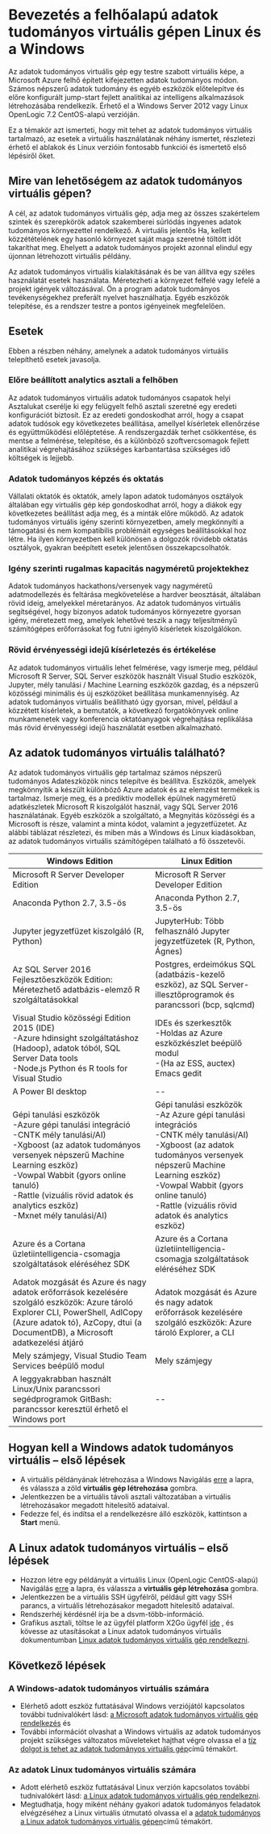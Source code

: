 <properties
    pageTitle="Mi az adatok tudományos virtuális gép? | Microsoft Azure"
    description="Ismerje meg az esetek, funkciókat, és az adatok tudományos virtuális gépeken futó, egy környezetben, és készen áll a analytics eszközkészlet lépések."
    keywords="tudományos Adateszközök, adatok tudományos virtuális gép, az adatok science linux adatok tudományos eszközök"
    services="machine-learning"
    documentationCenter=""
    authors="bradsev"
    manager="jhubbard"
    editor="cgronlun"/>

<tags
    ms.service="machine-learning"
    ms.workload="data-services"
    ms.tgt_pltfrm="na"
    ms.devlang="na"
    ms.topic="article"
    ms.date="10/17/2016"
    ms.author="bradsev" />


# <a name="introduction-to-the-cloud-based-data-science-virtual-machine-for-linux-and-windows"></a>Bevezetés a felhőalapú adatok tudományos virtuális gépen Linux és a Windows

Az adatok tudományos virtuális gép egy testre szabott virtuális képe, a Microsoft Azure felhő épített kifejezetten adatok tudományos módon. Számos népszerű adatok tudomány és egyéb eszközök előtelepítve és előre konfigurált jump-start fejlett analitikai az intelligens alkalmazások létrehozásába rendelkezik. Érhető el a Windows Server 2012 vagy Linux OpenLogic 7.2 CentOS-alapú verzióján. 

Ez a témakör azt ismerteti, hogy mit tehet az adatok tudományos virtuális tartalmazó, az esetek a virtuális használatának néhány ismertet, részletezi érhető el ablakok és Linux verzióin fontosabb funkciói és ismertető első lépésiről őket.


## <a name="what-can-i-do-with-the-data-science-virtual-machine"></a>Mire van lehetőségem az adatok tudományos virtuális gépen?

A cél, az adatok tudományos virtuális gép, adja meg az összes szakértelem szintek és szerepkörök adatok szakemberei súrlódás ingyenes adatok tudományos környezettel rendelkező. A virtuális jelentős Ha, kellett közzétételének egy hasonló környezet saját maga szeretné töltött időt takaríthat meg. Ehelyett a adatok tudományos projekt azonnal elindul egy újonnan létrehozott virtuális példány. 

Az adatok tudományos virtuális kialakításának és be van állítva egy széles használatát esetek használata. Méretezheti a környezet felfelé vagy lefelé a projekt igények változásával. Ön a program adatok tudományos tevékenységekhez preferált nyelvet használhatja. Egyéb eszközök telepítése, és a rendszer testre a pontos igényeinek megfelelően.
 
## <a name="key-scenarios"></a>Esetek
Ebben a részben néhány, amelynek a adatok tudományos virtuális telepíthető esetek javasolja.

### <a name="preconfigured-analytics-desktop-in-the-cloud"></a>Előre beállított analytics asztali a felhőben

Az adatok tudományos virtuális adatok tudományos csapatok helyi Asztalukat cserélje ki egy felügyelt felhő asztali szeretné egy eredeti konfigurációt biztosít. Ez az eredeti gondoskodhat arról, hogy a csapat adatok tudósok egy következetes beállítása, amellyel kísérletek ellenőrzése és együttműködési előléptetése. A rendszergazdák terhet csökkentése, és mentse a felmérése, telepítése, és a különböző szoftvercsomagok fejlett analitikai végrehajtásához szükséges karbantartása szükséges idő költségek is lejjebb.  

### <a name="data-science-training-and-education"></a>Adatok tudományos képzés és oktatás

Vállalati oktatók és oktatók, amely lapon adatok tudományos osztályok általában egy virtuális gép kép gondoskodhat arról, hogy a diákok egy következetes beállítást adja meg, és a minták előre működő. Az adatok tudományos virtuális igény szerinti környezetben, amely megkönnyíti a támogatási és nem kompatibilis problémáit egységes beállításokkal hoz létre. Ha ilyen környezetben kell különösen a dolgozók rövidebb oktatás osztályok, gyakran beépített esetek jelentősen összekapcsolhatók.

### <a name="on-demand-elastic-capacity-for-large-scale-projects"></a>Igény szerinti rugalmas kapacitás nagyméretű projektekhez

Adatok tudományos hackathons/versenyek vagy nagyméretű adatmodellezés és feltárása megkövetelése a hardver beosztását, általában rövid ideig, amelyekkel méretarányos. Az adatok tudományos virtuális segítségével, hogy bizonyos adatok tudományos környezetre gyorsan igény, méretezett meg, amelyek lehetővé teszik a nagy teljesítményű számítógépes erőforrásokat fog futni igénylő kísérletek kiszolgálókon.

### <a name="short-term-experimentation-and-evaluation"></a>Rövid érvényességi idejű kísérletezés és értékelése

Az adatok tudományos virtuális lehet felmérése, vagy ismerje meg, például Microsoft R Server, SQL Server eszközök használt Visual Studio eszközök, Jupyter, mély tanulási / Machine Learning eszközök gazdag, és a népszerű közösségi minimális és új eszközöket beállítása munkamennyiség. Az adatok tudományos virtuális beállítható úgy gyorsan, mivel, például a közzétett kísérletek, a bemutatók, a következő forgatókönyvek online munkamenetek vagy konferencia oktatóanyagok végrehajtása replikálása más rövid érvényességi idejű használatát esetben alkalmazható.


## <a name="whats-included-in-the-data-science-vm"></a>Az adatok tudományos virtuális található?

Az adatok tudományos virtuális gép tartalmaz számos népszerű tudományos Adateszközök nincs telepítve és beállítva. Eszközök, amelyek megkönnyítik a készült különböző Azure adatok és az elemzést termékek is tartalmaz. Ismerje meg, és a prediktív modellek épülnek nagyméretű adatkészletek Microsoft R kiszolgálót használ, vagy SQL Server 2016 használatának. Egyéb eszközök a szolgáltató, a Megnyitás közösségi és a Microsoft is része, valamint a minta kódot, valamint a jegyzetfüzetet. Az alábbi táblázat részletezi, és miben más a Windows és Linux kiadásokban, az adatok tudományos virtuális számítógépen található a fő összetevői.


|**Windows Edition** | **Linux Edition** |
|----------------|---------------|
|Microsoft R Server Developer Edition | Microsoft R Server Developer Edition |
|Anaconda Python 2.7, 3.5-ös | Anaconda Python 2.7, 3.5-ös |
|Jupyter jegyzetfüzet kiszolgáló (R, Python) | JupyterHub: Több felhasználó Jupyter jegyzetfüzetek (R, Python, Ágnes) |
|Az SQL Server 2016 Fejlesztőeszközök Edition: Méretezhető adatbázis-elemző R szolgáltatásokkal | Postgres, erdeimókus SQL (adatbázis-kezelő eszköz), az SQL Server-illesztőprogramok és parancssori (bcp, sqlcmd) |
|Visual Studio közösségi Edition 2015 (IDE) </br> -Azure hdinsight szolgáltatáshoz (Hadoop), adatok tóból, SQL Server Data tools </br> -Node.js Python és R tools for Visual Studio |IDEs és szerkesztők </br> -Holdas az Azure eszközkészlet beépülő modul </br> -(Ha az ESS, auctex) Emacs gedit |
|A Power BI desktop | -- |
|Gépi tanulási eszközök </br> -Azure gépi tanulási integráció </br> -CNTK mély tanulási/AI) </br> -Xgboost (az adatok tudományos versenyek népszerű Machine Learning eszköz) </br> -Vowpal Wabbit (gyors online tanuló) </br> -Rattle (vizuális rövid adatok és analytics eszköz) </br> -Mxnet mély tanulási/AI) | Gépi tanulási eszközök </br> -Az Azure gépi tanulási integrációs </br> -CNTK mély tanulási/AI) </br> -Xgboost (az adatok tudományos versenyek népszerű Machine Learning eszköz) </br> -Vowpal Wabbit (gyors online tanuló) </br> -Rattle (vizuális rövid adatok és analytics eszköz)  |
| Azure és a Cortana üzletiintelligencia-csomagja szolgáltatások eléréséhez SDK | Azure és a Cortana üzletiintelligencia-csomagja szolgáltatások eléréséhez SDK |
| Adatok mozgását és Azure és nagy adatok erőforrások kezelésére szolgáló eszközök: Azure tároló Explorer CLI, PowerShell, AdlCopy (Azure adatok tó), AzCopy, dtui (a DocumentDB), a Microsoft adatkezelési átjáró | Adatok mozgását és Azure és nagy adatok erőforrások kezelésére szolgáló eszközök: Azure tároló Explorer, a CLI |
| Mely számjegy, Visual Studio Team Services beépülő modul | Mely számjegy |
| A leggyakrabban használt Linux/Unix parancssori segédprogramok GitBash: parancssor keresztül érhető el Windows port | -- |



## <a name="how-to-get-started-with-the-windows-data-science-vm"></a>Hogyan kell a Windows adatok tudományos virtuális – első lépések

- A virtuális példányának létrehozása a Windows Navigálás [erre](https://azure.microsoft.com/marketplace/partners/microsoft-ads/standard-data-science-vm/) a lapra, és válassza a zöld **virtuális gép létrehozása** gombra.
- Jelentkezzen be a virtuális távoli asztali változatában a virtuális létrehozásakor megadott hitelesítő adataival.
- Fedezze fel, és indítsa el a rendelkezésre álló eszközök, kattintson a **Start** menü.


## <a name="get-started-with-the-linux-data-science-vm"></a>A Linux adatok tudományos virtuális – első lépések

- Hozzon létre egy példányát a virtuális Linux (OpenLogic CentOS-alapú) Navigálás [erre](https://azure.microsoft.com/marketplace/partners/microsoft-ads/linux-data-science-vm/) a lapra, és válassza a **virtuális gép létrehozása** gombra.
- Jelentkezzen be a virtuális SSH ügyfélről, például gitt vagy SSH parancs, a virtuális létrehozásakor megadott hitelesítő adataival.
- Rendszerhéj kérdésnél írja be a dsvm-több-információ.
- Grafikus asztali, töltse le az ügyfél platform X2Go ügyfél [ide](http://wiki.x2go.org/doku.php/doc:installation:x2goclient) , és kövesse az utasításokat a Linux adatok tudományos virtuális dokumentumban [Linux adatok tudományos virtuális gép rendelkezni](machine-learning-data-science-linux-dsvm-intro.md#installing-and-configuring-x2go-client).


## <a name="next-steps"></a>Következő lépések

### <a name="for-the-windows-data-science-vm"></a>A Windows-adatok tudományos virtuális számára

- Elérhető adott eszköz futtatásával Windows verziójától kapcsolatos további tudnivalókért lásd: [a Microsoft adatok tudományos virtuális gép rendelkezés](machine-learning-data-science-provision-vm.md) és
-  További információt olvashat a Windows virtuális az adatok tudományos projekt szükséges változatos műveleteket hajthat végre olvassa el a [tíz dolgot is tehet az adatok tudományos virtuális gép](machine-learning-data-science-vm-do-ten-things.md)című témakört.

### <a name="for-the-linux-data-science-vm"></a>Az adatok Linux tudományos virtuális számára

- Adott elérhető eszköz futtatásával Linux verzión kapcsolatos további tudnivalókért lásd: [a Linux adatok tudományos virtuális gép rendelkezni](machine-learning-data-science-linux-dsvm-intro.md).
- Megtudhatja, hogy miként néhány gyakori adatok tudományos feladatok elvégzéséhez a Linux virtuális útmutató olvassa el a [adatok tudományos a Linux adatok tudományos virtuális gépen](machine-learning-data-science-linux-dsvm-walkthrough.md)című témakört.
